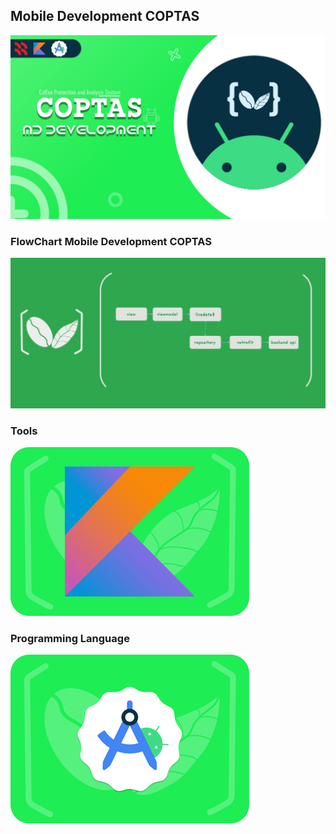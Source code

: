 ## Mobile Development COPTAS
![Image 1](mobiledevelopment.jpeg)
### FlowChart Mobile Development COPTAS
![Image 1](flowchartMD.jpeg)

### Tools
![Image 2](kotlin.png)

### Programming Language
![Image 3](androidstudio.png)
